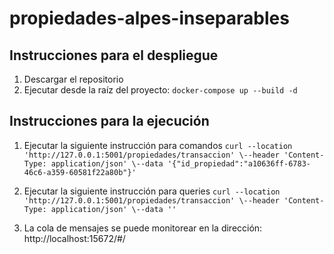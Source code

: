 # propiedades-alpes-inseparables

## Instrucciones para el despliegue
1. Descargar el repositorio
2. Ejecutar desde la raíz del proyecto:
```docker-compose up --build -d```


## Instrucciones para la ejecución
1. Ejecutar la siguiente instrucción para comandos
```curl --location 'http://127.0.0.1:5001/propiedades/transaccion' \--header 'Content-Type: application/json' \--data '{"id_propiedad":"a10636ff-6783-46c6-a359-60581f22a80b"}'```

2. Ejecutar la siguiente instrucción para queries
```curl --location 'http://127.0.0.1:5001/propiedades/transaccion' \--header 'Content-Type: application/json' \--data ''```

3. La cola de mensajes se puede monitorear en la dirección: http://localhost:15672/#/




